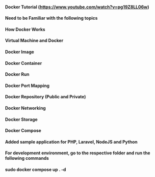 #### Docker Tutorial (https://www.youtube.com/watch?v=pg19Z8LL06w)
#### Need to be Familiar with the following topics
#### How Docker Works
#### Virtual Machine and Docker
#### Docker Image
#### Docker Container
#### Docker Run
#### Docker Port Mapping
#### Docker Repository (Public and Private)
#### Docker Networking
#### Docker Storage
#### Docker Compose

#### Added sample application for PHP, Laravel, NodeJS and Python

#### For development environment, go to the respective folder and run the following commands

#### sudo docker compose up . -d 
